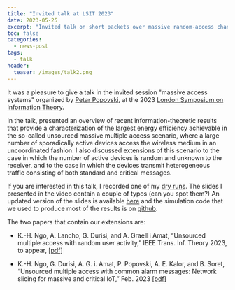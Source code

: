 ```yaml
---
title: "Invited talk at LSIT 2023"
date: 2023-05-25 
excerpt: "Invited talk on short packets over massive random-access channels at the 2023 London Symposium on Information Theory"
toc: false 
categories:
  - news-post 
tags:
  - talk
header:
  teaser: /images/talk2.png
---
```

It was a pleasure to give a talk in the invited session "massive access
systems"
organized by [Petar Popovski](https://petarpopovski.es.aau.dk), at the 2023 [London Symposium on Information
Theory](https://www.ucl.ac.uk/ai-centre/lsit-2023-seventh-london-symposium-information-theory).

In the talk, presented an overview of recent information-theoretic results that
provide a characterization of the largest energy efficiency achievable in the
so-called unsourced massive multiple access scenario, where a large number of
sporadically active devices access the wireless medium in an uncoordinated
fashion. I also discussed extensions of this scenario to the case in which
the number of active devices is random and unknown to the receiver, and to the
case in which the devices transmit heterogeneous traffic consisting of both
standard and critical messages.

If you are interested in this talk, I recorded one of my [dry
runs](https://www.youtube.com/watch?v=JW0i132qlro).
The slides I presented in the video contain a couple of typos (can you spot
them?)
An updated version of the slides is available [here](/files/2023/05-lsit.pdf) and the simulation code
that we used to produce most of the results is on [github](https://github.com/khachoang1412/UMA_random_user_activity).

The two papers that contain our extensions are:

-  K.-H. Ngo, A. Lancho, G. Durisi, and A. Graell i Amat, “Unsourced multiple access with random user activity,”  IEEE Trans. Inf. Theory 2023, to appear, [[pdf]](http://arxiv.org/abs/2202.06365) 

- K.-H. Ngo, G. Durisi, A. G. i. Amat, P. Popovski, A. E. Kalor, and B. Soret, “Unsourced multiple access with common alarm messages: Network slicing for massive and critical IoT,” Feb. 2023 [[pdf]](http://arxiv.org/abs/2302.11026)
 
